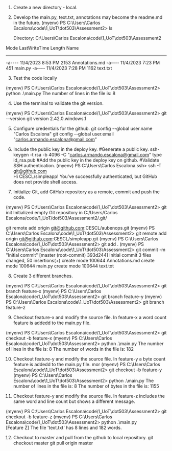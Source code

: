 1. Create a new directory - local.
2. Develop the main.py, text.txt, annotations may become the readme.md in the future. 
(myenv) PS C:\Users\Carlos Escalona\code\1_UoT\dot503\Assessment2> ls 


    Directory: C:\Users\Carlos Escalona\code\1_UoT\dot503\Assessment2


Mode                 LastWriteTime         Length Name
----                 -------------         ------ ----
-a----         11/4/2023   8:53 PM           2153 Annotations.md
-a----         11/4/2023   7:23 PM            451 main.py
-a----         11/4/2023   7:28 PM           1162 text.txt

3. Test the code locally 

(myenv) PS C:\Users\Carlos Escalona\code\1_UoT\dot503\Assessment2> python .\main.py 
The number of lines in the file is: 8

4. Use the terminal to validate the git version. 

(myenv) PS C:\Users\Carlos Escalona\code\1_UoT\dot503\Assessment2> git --version
git version 2.42.0.windows.1

5. Configure credentials for the github.
git config --global user.name "Carlos Escalona"
git config --global user.email "carlos.armando.escalona@gmail.com"

6. Include the public key in the deploy key.
#Generate a public key.
ssh-keygen -t rsa -b 4096 -C "carlos.armando.escalona@gmail.com"
type id_rsa.pub
#Add the public key in the deploy key on github.
#Validate SSH authentication. 
(myenv) PS C:\Users\Carlos Escalona\.ssh> ssh -T git@github.com              
Hi CESCL/simpleapp! You've successfully authenticated, but GitHub does not provide shell access.

7. Initialize Git, add GitHub repository as a remote, commit and push the code. 

(myenv) PS C:\Users\Carlos Escalona\code\1_UoT\dot503\Assessment2> git init
Initialized empty Git repository in C:/Users/Carlos Escalona/code/1_UoT/dot503/Assessment2/.git/

git remote add origin git@github.com:CESCL/aubenops.git
(myenv) PS C:\Users\Carlos Escalona\code\1_UoT\dot503\Assessment2> git remote add origin git@github.com:CESCL/simpleapp.git
(myenv) PS C:\Users\Carlos Escalona\code\1_UoT\dot503\Assessment2> git add .
(myenv) PS C:\Users\Carlos Escalona\code\1_UoT\dot503\Assessment2> git commit -m "Initial commit"
[master (root-commit) 393d244] Initial commit
 3 files changed, 50 insertions(+)
 create mode 100644 Annotations.md
 create mode 100644 main.py
 create mode 100644 text.txt

8. Create 3 different branches. 

(myenv) PS C:\Users\Carlos Escalona\code\1_UoT\dot503\Assessment2> git branch feature-x
(myenv) PS C:\Users\Carlos Escalona\code\1_UoT\dot503\Assessment2> git branch feature-y
(myenv) PS C:\Users\Carlos Escalona\code\1_UoT\dot503\Assessment2> git branch feature-z

9. Checkout feature-x and modify the source file. In feature-x a word count feature is addedd to the main.py file. 

(myenv) PS C:\Users\Carlos Escalona\code\1_UoT\dot503\Assessment2> git checkout -b feature-x
(myenv) PS C:\Users\Carlos Escalona\code\1_UoT\dot503\Assessment2> python .\main.py
The number of lines in the file is: 8
The number of words in the file is: 182

10. Checkout feature-y and modify the source file. In feature-y a byte count feature is addedd to the main.py file. 
mor
(myenv) PS C:\Users\Carlos Escalona\code\1_UoT\dot503\Assessment2> git checkout -b feature-y
(myenv) PS C:\Users\Carlos Escalona\code\1_UoT\dot503\Assessment2> python .\main.py
The number of lines in the file is: 8
The number of bytes in the file is: 1155

11. Checkout feature-y and modify the source file. In feature-z includes the same word and line count but shows a different message.

(myenv) PS C:\Users\Carlos Escalona\code\1_UoT\dot503\Assessment2> git checkout -b feature-z
(myenv) PS C:\Users\Carlos Escalona\code\1_UoT\dot503\Assessment2> python .\main.py      
[Feature Z] The file 'text.txt' has 8 lines and 182 words.

12. Checkout to master and pull from the github to local repository. 
git checkout master
git pull origin master